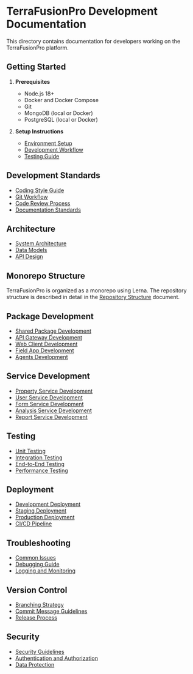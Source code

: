 # TerraFusionPro Development Documentation

This directory contains documentation for developers working on the TerraFusionPro platform.

## Getting Started

1. **Prerequisites**
   - Node.js 18+
   - Docker and Docker Compose
   - Git
   - MongoDB (local or Docker)
   - PostgreSQL (local or Docker)

2. **Setup Instructions**
   - [Environment Setup](./environment-setup.md)
   - [Development Workflow](./development-workflow.md)
   - [Testing Guide](./testing.md)

## Development Standards

- [Coding Style Guide](./style-guide.md)
- [Git Workflow](./git-workflow.md)
- [Code Review Process](./code-review.md)
- [Documentation Standards](./documentation-standards.md)

## Architecture

- [System Architecture](../architecture/README.md)
- [Data Models](./data-models.md)
- [API Design](../api/README.md)

## Monorepo Structure

TerraFusionPro is organized as a monorepo using Lerna. The repository structure is described in detail in the [Repository Structure](./repository-structure.md) document.

## Package Development

- [Shared Package Development](./packages/shared.md)
- [API Gateway Development](./packages/api.md)
- [Web Client Development](./packages/web-client.md)
- [Field App Development](./packages/field-app.md)
- [Agents Development](./packages/agents.md)

## Service Development

- [Property Service Development](./services/property-service.md)
- [User Service Development](./services/user-service.md)
- [Form Service Development](./services/form-service.md)
- [Analysis Service Development](./services/analysis-service.md)
- [Report Service Development](./services/report-service.md)

## Testing

- [Unit Testing](./testing/unit-testing.md)
- [Integration Testing](./testing/integration-testing.md)
- [End-to-End Testing](./testing/e2e-testing.md)
- [Performance Testing](./testing/performance-testing.md)

## Deployment

- [Development Deployment](./deployment/development.md)
- [Staging Deployment](./deployment/staging.md)
- [Production Deployment](./deployment/production.md)
- [CI/CD Pipeline](./deployment/ci-cd.md)

## Troubleshooting

- [Common Issues](./troubleshooting/common-issues.md)
- [Debugging Guide](./troubleshooting/debugging.md)
- [Logging and Monitoring](./troubleshooting/logging-monitoring.md)

## Version Control

- [Branching Strategy](./version-control/branching.md)
- [Commit Message Guidelines](./version-control/commit-messages.md)
- [Release Process](./version-control/releases.md)

## Security

- [Security Guidelines](./security/guidelines.md)
- [Authentication and Authorization](./security/auth.md)
- [Data Protection](./security/data-protection.md)
